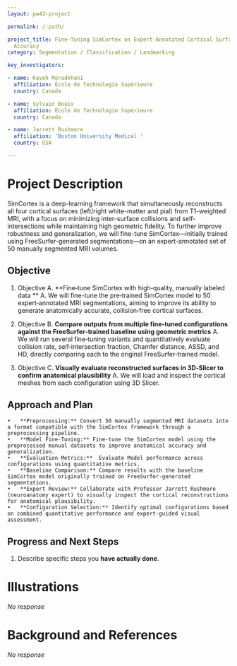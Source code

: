 ```yaml
---
layout: pw43-project

permalink: /:path/

project_title: Fine-Tuning SimCortex on Expert-Annotated Cortical Surfaces for Enhanced Topological
  Accuracy
category: Segmentation / Classification / Landmarking

key_investigators:

- name: Kaveh Moradkhani
  affiliation: École de Technologie Supérieure
  country: Canada

- name: Sylvain Bouix
  affiliation: École de Technologie Supérieure
  country: Canada

- name: Jarrett Rushmore
  affiliation: 'Boston University Medical '
  country: USA

---
```


# Project Description

<!-- Add a short paragraph describing the project. -->


SimCortex is a deep-learning framework that simultaneously reconstructs all four cortical surfaces (left/right white-matter and pial) from T1-weighted MRI, with a focus on minimizing inter-surface collisions and self-intersections while maintaining high geometric fidelity. To further improve robustness and generalization, we will fine-tune SimCortex—initially trained using FreeSurfer-generated segmentations—on an expert-annotated set of 50 manually segmented MRI volumes.



## Objective

<!-- Describe here WHAT you would like to achieve (what you will have as end result). -->


1. Objective A. **Fine‐tune SimCortex with high‐quality, manually labeled data **
A. We will fine-tune the pre‐trained SimCortex model to 50 expert‐annotated MRI segmentations, aiming to improve its ability to generate anatomically accurate, collision‐free cortical surfaces.

2. Objective B. **Compare outputs from multiple fine‐tuned configurations against the FreeSurfer‐trained baseline using geometric metrics**
A. We will run several fine‐tuning variants and quantitatively evaluate collision rate, self‐intersection fraction, Chamfer distance, ASSD, and HD, directly comparing each to the original FreeSurfer‐trained model.

3. Objective C. **Visually evaluate reconstructed surfaces in 3D‐Slicer to confirm anatomical plausibility**
A. We will load and inspect the cortical meshes from each configuration using 3D Slicer.



## Approach and Plan

<!-- Describe here HOW you would like to achieve the objectives stated above. -->


	•	**Preprocessing:** Convert 50 manually segmented MRI datasets into a format compatible with the SimCortex framework through a preprocessing pipeline.
	•	**Model Fine-Tuning:** Fine-tune the SimCortex model using the preprocessed manual datasets to improve anatomical accuracy and generalization.
	•	**Evaluation Metrics:**  Evaluate Model performance across configurations using quantitative metrics.
	•	**Baseline Comparison:** Compare results with the baseline SimCortex model originally trained on FreeSurfer-generated segmentations.
	•	**Expert Review:** Collaborate with Professor Jarrett Rushmore (neuroanatomy expert) to visually inspect the cortical reconstructions for anatomical plausibility.
	•	**Configuration Selection:** Identify optimal configurations based on combined quantitative performance and expert-guided visual assessment.



## Progress and Next Steps

<!-- Update this section as you make progress, describing of what you have ACTUALLY DONE.
     If there are specific steps that you could not complete then you can describe them here, too. -->


1. Describe specific steps you **have actually done**.




# Illustrations

<!-- Add pictures and links to videos that demonstrate what has been accomplished. -->


_No response_



# Background and References

<!-- If you developed any software, include link to the source code repository.
     If possible, also add links to sample data, and to any relevant publications. -->


_No response_

